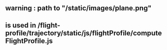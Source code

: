 ## warning : path to "/static/images/plane.png" 
## is used in /flight-profile/trajectory/static/js/flightProfile/computeFlightProfile.js